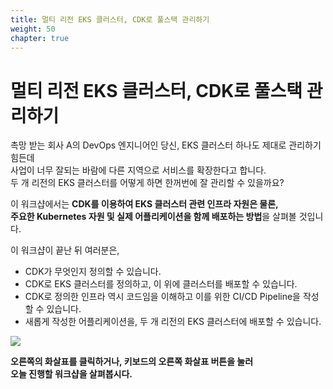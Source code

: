 ```yaml
---
title: 멀티 리전 EKS 클러스터, CDK로 풀스택 관리하기
weight: 50
chapter: true
---
```


# 멀티 리전 EKS 클러스터, CDK로 풀스택 관리하기


촉망 받는 회사 A의 DevOps 엔지니어인 당신, EKS 클러스터 하나도 제대로 관리하기 힘든데  
사업이 너무 잘되는 바람에 다른 지역으로 서비스를 확장한다고 합니다.  
두 개 리전의 EKS 클러스터를 어떻게 하면 한꺼번에 잘 관리할 수 있을까요?


이 워크샵에서는 **CDK를 이용하여 EKS 클러스터 관련 인프라 자원은 물론,  
주요한 Kubernetes 자원 및 실제 어플리케이션을 함께 배포하는 방법**을 살펴볼 것입니다.


이 워크샵이 끝난 뒤 여러분은,
* CDK가 무엇인지 정의할 수 있습니다.
* CDK로 EKS 클러스터를 정의하고, 이 위에 클러스터를 배포할 수 있습니다.
* CDK로 정의한 인프라 역시 코드임을 이해하고 이를 위한 CI/CD Pipeline을 작성할 수 있습니다.
* 새롭게 작성한 어플리케이션을, 두 개 리전의 EKS 클러스터에 배포할 수 있습니다.

![](/images/intro.svg)

**오른쪽의 화살표를 클릭하거나, 키보드의 오른쪽 화살표 버튼을 눌러  
오늘 진행할 워크샵을 살펴봅시다.**

